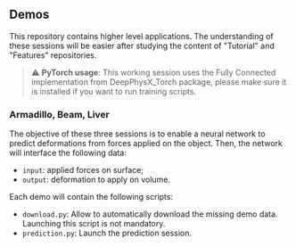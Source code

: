 ## Demos

This repository contains higher level applications. 
The understanding of these sessions will be easier after studying the content of "Tutorial" and "Features" repositories.

> :warning: **PyTorch usage**: This working session uses the Fully Connected implementation from DeepPhysX_Torch 
package, please make sure it is installed if you want to run training scripts.

### Armadillo, Beam, Liver

The objective of these three sessions is to enable a neural network to predict deformations from forces applied on the
object.
Then, the network will interface the following data:
* `input`: applied forces on surface;
* `output`: deformation to apply on volume.

Each demo will contain the following scripts:
* `download.py`: Allow to automatically download the missing demo data. Launching this script is not mandatory.
* `prediction.py`: Launch the prediction session.
